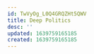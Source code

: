 ```yaml
---
id: TwVyOg_L0Q4GRQZHt5QWV
title: Deep Politics
desc: ''
updated: 1639759165185
created: 1639759165185
---
```


